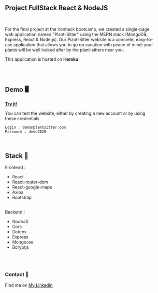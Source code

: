 
## Project FullStack React &amp; NodeJS

<br/>

For the final project at the Ironhack bootcamp, we created a single-page web application named "Plant-Sitter" using the MERN stack (MongoDB, Express, React &amp; Node.js). Our Plant-Sitter website is a concrete, easy-to-use application that allows you to go on vacation with peace of mind: your plants will be well looked after by the plant-sitters near you.

This application is hosted on **Heroku**.

<br/>
<br/>

## Demo 🖥

<a href="https://plant-sitter.herokuapp.com/">**Try it!**</a>

You can test the website, either by creating a new account or by using these credentials

```
Login : demo@plantsitter.com
Password : demo2020
```

<br/>

## Stack 💪

Frontend :

- React
- React-router-dom
- React-google-maps
- Axios
- Bootstrap
  <br/>
  <br/>
  
Backend :

- NodeJS
- Cors
- Dotenv
- Express
- Mongoose
- Bcryptjs

<br/>
<br/>

### Contact 📡

Find me on <a href="https://www.linkedin.com/in/trangnguyen307/">My Linkedin</a>
